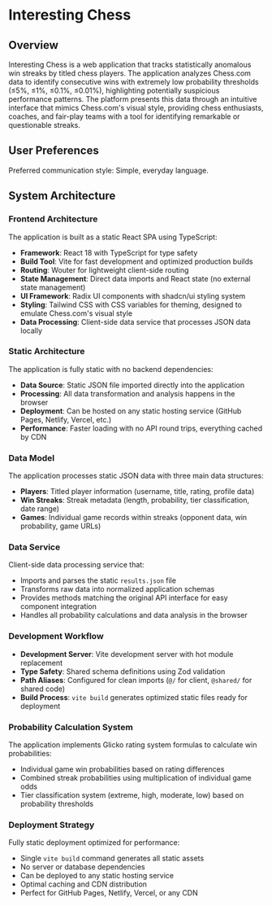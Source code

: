 # Interesting Chess

## Overview

Interesting Chess is a web application that tracks statistically anomalous win streaks by titled chess players. The application analyzes Chess.com data to identify consecutive wins with extremely low probability thresholds (≤5%, ≤1%, ≤0.1%, ≤0.01%), highlighting potentially suspicious performance patterns. The platform presents this data through an intuitive interface that mimics Chess.com's visual style, providing chess enthusiasts, coaches, and fair-play teams with a tool for identifying remarkable or questionable streaks.

## User Preferences

Preferred communication style: Simple, everyday language.

## System Architecture

### Frontend Architecture
The application is built as a static React SPA using TypeScript:
- **Framework**: React 18 with TypeScript for type safety
- **Build Tool**: Vite for fast development and optimized production builds
- **Routing**: Wouter for lightweight client-side routing
- **State Management**: Direct data imports and React state (no external state management)
- **UI Framework**: Radix UI components with shadcn/ui styling system
- **Styling**: Tailwind CSS with CSS variables for theming, designed to emulate Chess.com's visual style
- **Data Processing**: Client-side data service that processes JSON data locally

### Static Architecture
The application is fully static with no backend dependencies:
- **Data Source**: Static JSON file imported directly into the application
- **Processing**: All data transformation and analysis happens in the browser
- **Deployment**: Can be hosted on any static hosting service (GitHub Pages, Netlify, Vercel, etc.)
- **Performance**: Faster loading with no API round trips, everything cached by CDN

### Data Model
The application processes static JSON data with three main data structures:
- **Players**: Titled player information (username, title, rating, profile data)
- **Win Streaks**: Streak metadata (length, probability, tier classification, date range)
- **Games**: Individual game records within streaks (opponent data, win probability, game URLs)

### Data Service
Client-side data processing service that:
- Imports and parses the static `results.json` file
- Transforms raw data into normalized application schemas
- Provides methods matching the original API interface for easy component integration
- Handles all probability calculations and data analysis in the browser

### Development Workflow
- **Development Server**: Vite development server with hot module replacement
- **Type Safety**: Shared schema definitions using Zod validation
- **Path Aliases**: Configured for clean imports (`@/` for client, `@shared/` for shared code)
- **Build Process**: `vite build` generates optimized static files ready for deployment

### Probability Calculation System
The application implements Glicko rating system formulas to calculate win probabilities:
- Individual game win probabilities based on rating differences
- Combined streak probabilities using multiplication of individual game odds
- Tier classification system (extreme, high, moderate, low) based on probability thresholds

### Deployment Strategy
Fully static deployment optimized for performance:
- Single `vite build` command generates all static assets
- No server or database dependencies
- Can be deployed to any static hosting service
- Optimal caching and CDN distribution
- Perfect for GitHub Pages, Netlify, Vercel, or any CDN